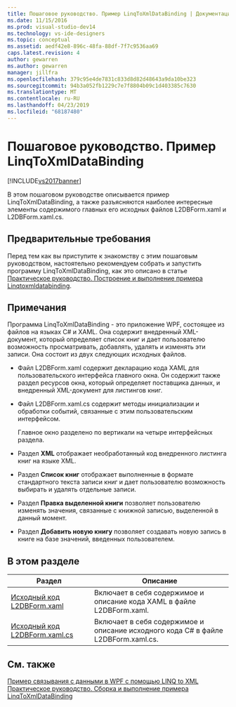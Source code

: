 ```yaml
---
title: Пошаговое руководство. Пример LinqToXmlDataBinding | Документация Майкрософт
ms.date: 11/15/2016
ms.prod: visual-studio-dev14
ms.technology: vs-ide-designers
ms.topic: conceptual
ms.assetid: aedf42e8-896c-48fa-88df-7f7c9536aa69
caps.latest.revision: 4
author: gewarren
ms.author: gewarren
manager: jillfra
ms.openlocfilehash: 379c95e4de7831c833d8d82d48643a9da10be323
ms.sourcegitcommit: 94b3a052fb1229c7e7f8804b09c1d403385c7630
ms.translationtype: MT
ms.contentlocale: ru-RU
ms.lasthandoff: 04/23/2019
ms.locfileid: "68187480"
---
```

# <a name="walkthrough-linqtoxmldatabinding-example"></a>Пошаговое руководство. Пример LinqToXmlDataBinding
[!INCLUDE[vs2017banner](../includes/vs2017banner.md)]

В этом пошаговом руководстве описывается пример LinqToXmlDataBinding, а также разъясняются наиболее интересные элементы содержимого главных его исходных файлов L2DBForm.xaml и L2DBForm.xaml.cs.  
  
## <a name="prerequisites"></a>Предварительные требования  
 Перед тем как вы приступите к знакомству с этим пошаговым руководством, настоятельно рекомендуем собрать и запустить программу LinqToXmlDataBinding, как это описано в статье [Практическое руководство. Построение и выполнение примера Linqtoxmldatabinding](../designers/how-to-build-and-run-the-linqtoxmldatabinding-example.md).  
  
## <a name="remarks"></a>Примечания  
 Программа LinqToXmlDataBinding - это приложение WPF, состоящее из файлов на языках C# и XAML. Она содержит внедренный XML-документ, который определяет список книг и дает пользователю возможность просматривать, добавлять, удалять и изменять эти записи. Она состоит из двух следующих исходных файлов.  
  
- Файл L2DBForm.xaml содержит декларацию кода XAML для пользовательского интерфейса главного окна. Он содержит также раздел ресурсов окна, который определяет поставщика данных, и внедренный XML-документ для листингов книг.  
  
- Файл L2DBForm.xaml.cs содержит методы инициализации и обработки событий, связанные с этим пользовательским интерфейсом.  
  
  Главное окно разделено по вертикали на четыре интерфейсных раздела.  
  
- Раздел **XML** отображает необработанный код внедренного листинга книг на языке XML.  
  
- Раздел **Список книг** отображает выполненные в формате стандартного текста записи книг и дает пользователю возможность выбирать и удалять отдельные записи.  
  
- Раздел **Правка выделенной книги** позволяет пользователю изменять значения, связанные с книжной записью, выделенной в данный момент.  
  
- Раздел **Добавить новую книгу** позволяет создавать новую запись в книге на базе значений, введенных пользователем.  
  
## <a name="in-this-section"></a>В этом разделе  
  
|Раздел|Описание|  
|-----------|-----------------|  
|[Исходный код L2DBForm.xaml](../designers/l2dbform-xaml-source-code.md)|Включает в себя содержимое и описание кода XAML в файле L2DBForm.xaml.|  
|[Исходный код L2DBForm.xaml.cs](../designers/l2dbform-xaml-cs-source-code.md)|Включает в себя содержимое и описание исходного кода C# в файле L2DBForm.xaml.cs.|  
  
## <a name="see-also"></a>См. также  
 [Пример связывания с данными в WPF с помощью LINQ to XML](../designers/wpf-data-binding-using-linq-to-xml-example.md)   
 [Практическое руководство. Сборка и выполнение примера LinqToXmlDataBinding](../designers/how-to-build-and-run-the-linqtoxmldatabinding-example.md)
